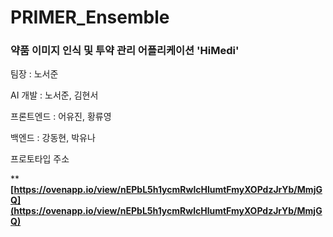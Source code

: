 # PRIMER_Ensemble
### 약품 이미지 인식 및 투약 관리 어플리케이션 'HiMedi'
팀장 : 노서준

AI 개발 : 노서준, 김현서

프론트엔드 : 어유진, 황류영

백엔드 : 강동현, 박유나

프로토타입 주소

****[https://ovenapp.io/view/nEPbL5h1ycmRwlcHlumtFmyXOPdzJrYb/MmjGQ](https://ovenapp.io/view/nEPbL5h1ycmRwlcHlumtFmyXOPdzJrYb/MmjGQ)**
